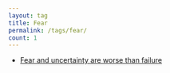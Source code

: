 ```yaml
---
layout: tag
title: Fear
permalink: /tags/fear/
count: 1
---
```


- [Fear and uncertainty are worse than failure](https://fragments.jakelee.co.uk/uncertainty-is-fear/)
